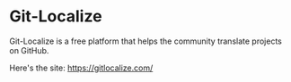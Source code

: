 # Git-Localize

Git-Localize is a free platform that helps the community translate projects on GitHub.

Here's the site: https://gitlocalize.com/
